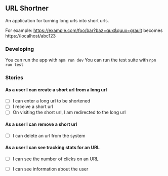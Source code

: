 ## URL Shortner

An application for turning long urls into short urls.

For example:
  https://example.com/foo/bar?baz=qux&quux=grault
  becomes
  https://localhost/abc123

### Developing

You can run the app with `npm run dev`
You can run the test suite with `npm run test`

### Stories

#### As a user I can create a short url from a long url

* [ ] I can enter a long url to be shortened
* [ ] I receive a short url
* [ ] On visiting the short url, I am redirected to the long url

#### As a user I can remove a short url

* [ ] I can delete an url from the system

#### As a user I can see tracking stats for an URL

* [ ] I can see the number of clicks on an URL
* [ ] I can see information about the user

